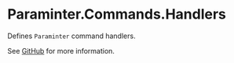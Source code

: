 # Paraminter.Commands.Handlers

Defines `Paraminter` command handlers.

See [GitHub](https://github.com/Paraminter/Paraminter.Commands) for more information.